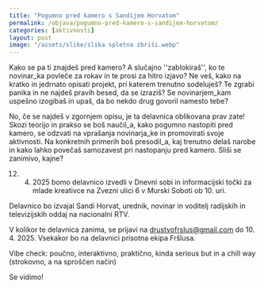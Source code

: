 ```yaml
---
title: "Pogumno pred kamero s Sandijem Horvatom"
permalink: /objava/pogumno-pred-kamero-s-sandijem-horvatom/
categories: [aktivnosti]
layout: post
image: "/assets/slike/slika spletna zbriši.webp"
---
```


Kako se pa ti znajdeš pred kamero? A slučajno ''zablokiraš'', ko te novinar_ka povleče za rokav in te prosi za hitro izjavo? Ne veš, kako na kratko in jedrnato opisati projekt, pri katerem trenutno sodeluješ? Te zgrabi panika in ne najdeš pravih besed, da se izraziš? Se novinarjem_kam uspešno izogibaš in upaš, da bo nekdo drug govoril namesto tebe?

No, če se najdeš v zgornjem opisu, je ta delavnica oblikovana prav zate! Skozi teorijo in prakso se boš naučil_a, kako pogumno nastopiti pred kamero, se odzvati na vprašanja novinarja_ke in promovirati svoje aktivnosti. Na konkretnih primerih boš presodil_a, kaj trenutno delaš narobe in kako lahko povečaš samozavest pri nastopanju pred kamero. Sliši se zanimivo, kajne?

12. 4. 2025 bomo delavnico izvedli v Dnevni sobi in informacijski točki za mlade kreativce na Zvezni ulici 6 v Murski Soboti ob 10. uri.

Delavnico bo izvajal Sandi Horvat, urednik, novinar in voditelj radijskih in televizijskih oddaj na nacionalni RTV.

V kolikor te delavnica zanima, se prijavi na drustvofrslus@gmail.com do 10. 4. 2025. Vsekakor bo na delavnici prisotna ekipa Fršlusa.

Vibe check: poučno, interaktivno, praktično, kinda serious but in a chill way (strokovno, a na sproščen način)

Se vidimo!

